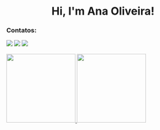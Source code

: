<div align="center">
  <h1> Hi, I'm Ana Oliveira! </h1>
</div>

### Contatos:

<div>
<a href="https://instagram.com/anaoliveira.dev" target="_blank"><img src="https://img.shields.io/badge/-Instagram-%23E4405F?style=for-the-badge&logo=instagram&logoColor=white" target="_blank"></a>
<a href = "mailto:contato@anaoliveira.developer@gmail.com"><img src="https://img.shields.io/badge/Gmail-D14836?style=for-the-badge&logo=gmail&logoColor=white" target="_blank"></a>
<a href="https://www.linkedin.com/in/anaoliveira-dev" target="_blank"><img src="https://img.shields.io/badge/-LinkedIn-%230077B5?style=for-the-badge&logo=linkedin&logoColor=white" target="_blank"></a>   
</div>
<br>
<div>
<a href="https://github.com/oliveira-ana">
<img height="180em" src="https://github-readme-stats.vercel.app/api/top-langs/?username=oliveira-ana&layout=compact&langs_count=7&theme=dracula"/>
<img height="180em" src="https://github-readme-stats.vercel.app/api?username=oliveira-ana&show_icons=true&theme=dracula&include_all_commits=true&count_private=true"/>
</div>
<!--
**oliveira-ana/oliveira-ana** is a ✨ _special_ ✨ repository because its `README.md` (this file) appears on your GitHub profile.

Here are some ideas to get you started:

- 🔭 I’m currently working on ...
- 🌱 I’m currently learning ...
- 👯 I’m looking to collaborate on ...
- 🤔 I’m looking for help with ...
- 💬 Ask me about ...
- 📫 How to reach me: ...
- 😄 Pronouns: ...
- ⚡ Fun fact: ...
-->
